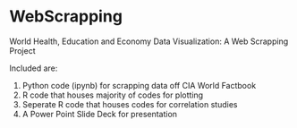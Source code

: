 # WebScrapping
World Health, Education and Economy Data Visualization: A Web Scrapping Project


Included are: 
1) Python code (ipynb) for scrapping data off CIA World Factbook 
2) R code that houses majority of codes for plotting 
3) Seperate R code that houses codes for correlation studies 
4) A Power Point Slide Deck for presentation 


